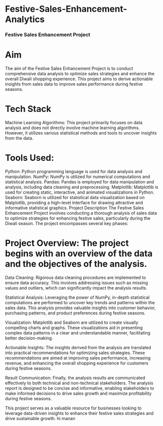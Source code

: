 # Festive-Sales-Enhancement-Analytics

### Festive Sales Enhancement Project
# Aim
The aim of the Festive Sales Enhancement Project is to conduct comprehensive data analysis to optimize sales strategies and enhance the overall Diwali shopping experience. This project aims to derive actionable insights from sales data to improve sales performance during festive seasons.

# Tech Stack
Machine Learning Algorithms:
This project primarily focuses on data analysis and does not directly involve machine learning algorithms. However, it utilizes various statistical methods and tools to uncover insights from the data.

# Tools Used:
Python: Python programming language is used for data analysis and manipulation.
NumPy: NumPy is utilized for numerical computations and statistical analysis.
Pandas: Pandas is employed for data manipulation and analysis, including data cleaning and preprocessing.
Matplotlib: Matplotlib is used for creating static, interactive, and animated visualizations in Python.
Seaborn: Seaborn is utilized for statistical data visualization based on Matplotlib, providing a high-level interface for drawing attractive and informative statistical graphics.
Project Description
The Festive Sales Enhancement Project involves conducting a thorough analysis of sales data to optimize strategies for enhancing festive sales, particularly during the Diwali season. The project encompasses several key phases:

# Project Overview: The project begins with an overview of the data and the objectives of the analysis.

Data Cleaning: Rigorous data cleaning procedures are implemented to ensure data accuracy. This involves addressing issues such as missing values and outliers, which can significantly impact the analysis results.

Statistical Analysis: Leveraging the power of NumPy, in-depth statistical computations are performed to uncover key trends and patterns within the sales data. This analysis provides valuable insights into customer behavior, purchasing patterns, and product preferences during festive seasons.

Visualization: Matplotlib and Seaborn are utilized to create visually compelling charts and graphs. These visualizations aid in presenting complex data patterns in a clear and understandable manner, facilitating better decision-making.

Actionable Insights: The insights derived from the analysis are translated into practical recommendations for optimizing sales strategies. These recommendations are aimed at improving sales performance, increasing revenue, and enhancing the overall shopping experience for customers during festive seasons.

Result Communication: Finally, the analysis results are communicated effectively to both technical and non-technical stakeholders. The analysis report is designed to be concise and informative, enabling stakeholders to make informed decisions to drive sales growth and maximize profitability during festive seasons.

This project serves as a valuable resource for businesses looking to leverage data-driven insights to enhance their festive sales strategies and drive sustainable growth.
hi manan